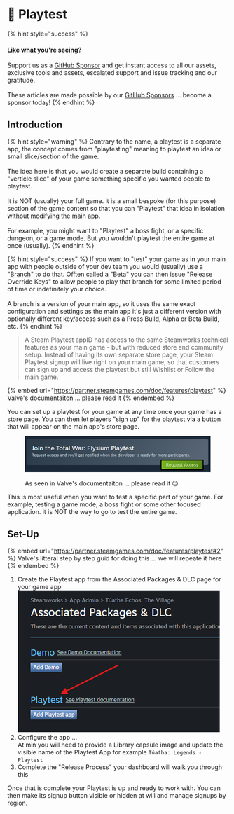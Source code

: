 # 🧪 Playtest

{% hint style="success" %}
#### Like what you're seeing?

Support us as a [GitHub Sponsor](../become-a-sponsor/) and get instant access to all our assets, exclusive tools and assets, escalated support and issue tracking and our gratitude.\
\
These articles are made possible by our [GitHub Sponsors](../become-a-sponsor/) ... become a sponsor today!
{% endhint %}

## &#x20;Introduction

{% hint style="warning" %}
Contrary to the name, a playtest is a separate app, the concept comes from "playtesting" meaning to playtest an idea or small slice/section of the game.\
\
The idea here is that you would create a separate build containing a "verticle slice" of your game something specific you wanted people to playtest.\
\
It is NOT (usually) your full game. it is a small bespoke (for this purpose) section of the game content so that you can "Playtest" that idea in isolation without modifying the main app.\
\
For example, you might want to "Playtest" a boss fight, or a specific dungeon, or a game mode. But you wouldn't playtest the entire game at once (usually).
{% endhint %}

{% hint style="success" %}
If you want to "test" your game as in your main app with people outside of your dev team you would (usually) use a "[Branch](branches.md)" to do that. Offten called a "Beta" you can then issue "Release Override Keys" to allow people to play that branch for some limited period of time or indefinitely your choice.\
\
A branch is a version of your main app, so it uses the same exact configuration and settings as the main app it's just a different version with optionally different key/access such as a Press Build, Alpha or Beta Build, etc.
{% endhint %}

> A Steam Playtest appID has access to the same Steamworks technical features as your main game - but with reduced store and community setup. Instead of having its own separate store page, your Steam Playtest signup will live right on your main game, so that customers can sign up and access the playtest but still Wishlist or Follow the main game.

{% embed url="https://partner.steamgames.com/doc/features/playtest" %}
Valve's documentaiton ... please read it
{% endembed %}

You can set up a playtest for your game at any time once your game has a store page. You can then let players "sign up" for the playtest via a button that will appear on the main app's store page.

<figure><img src="../.gitbook/assets/image (459).png" alt=""><figcaption><p>As seen in Valve's documentaiton ... please read it 😉</p></figcaption></figure>

This is most useful when you want to test a specific part of your game. For example, testing a game mode, a boss fight or some other focused application. it is NOT the way to go to test the entire game.

## Set-Up

{% embed url="https://partner.steamgames.com/doc/features/playtest#2" %}
Valve's litteral step by step guid for doing this ... we will repeate it here
{% endembed %}

1. Create the Playtest app from the Associated Packages & DLC page for your game app![](<../.gitbook/assets/image (460).png>)
2. Configure the app ... \
   At min you will need to provide a Library capsule image and update the visible name of the Playtest App for example `Túatha: Legends - Playtest`
3. Complete the "Release Process" your dashboard will walk you through this

Once that is complete your Playtest is up and ready to work with. You can then make its signup button visible or hidden at will and manage signups by region.
